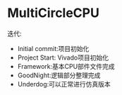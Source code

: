 # MultiCircleCPU

迭代:

- Initial commit:项目初始化
- Project Start: Vivado项目初始化
- Framework:基本CPU部件文件完成
- GoodNight:逻辑部分整理完成
- Underdog:可以正常进行仿真版本

